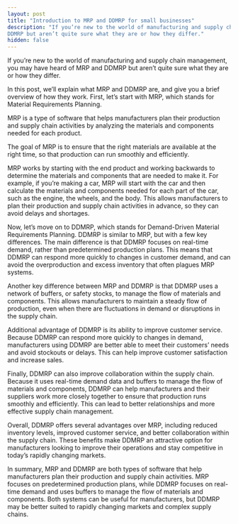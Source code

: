 ```yaml
---
layout: post
title: "Introduction to MRP and DDMRP for small businesses"
description: "If you’re new to the world of manufacturing and supply chain management, you may have heard of MRP and 
DDMRP but aren’t quite sure what they are or how they differ."
hidden: false
---
```

If you’re new to the world of manufacturing and supply chain management, you may have heard of MRP and DDMRP but aren’t
quite sure what they are or how they differ. 

In this post, we’ll explain what MRP and DDMRP are, and give you a brief overview of how they work.
First, let’s start with MRP, which stands for Material Requirements Planning. 

MRP is a type of software that helps manufacturers plan their production and supply chain activities by analyzing the
materials and components needed for each product. 

The goal of MRP is to ensure that the right materials are available at the right time, 
so that production can run smoothly and efficiently.

MRP works by starting with the end product and working backwards to determine the materials and components that are 
needed to make it. For example, if you’re making a car, MRP will start with the car and then calculate the materials 
and components needed for each part of the car, such as the engine, the wheels, and the body. 
This allows manufacturers to plan their production and supply chain activities in advance,
so they can avoid delays and shortages.

Now, let’s move on to DDMRP, which stands for Demand-Driven Material Requirements Planning. 
DDMRP is similar to MRP, but with a few key differences. 
The main difference is that DDMRP focuses on real-time demand, rather than predetermined production plans. 
This means that DDMRP can respond more quickly to changes in customer demand, and can avoid the overproduction and 
excess inventory that often plagues MRP systems.

Another key difference between MRP and DDMRP is that DDMRP uses a network of buffers, or safety stocks, to manage the 
flow of materials and components. This allows manufacturers to maintain a steady flow of production, 
even when there are fluctuations in demand or disruptions in the supply chain.

Additional advantage of DDMRP is its ability to improve customer service. Because DDMRP can respond more quickly to 
changes in demand, manufacturers using DDMRP are better able to meet their customers’ needs and avoid stockouts or 
delays. This can help improve customer satisfaction and increase sales.

Finally, DDMRP can also improve collaboration within the supply chain. Because it uses real-time demand data and
buffers to manage the flow of materials and components, DDMRP can help manufacturers and their suppliers work more
closely together to ensure that production runs smoothly and efficiently.
This can lead to better relationships and more effective supply chain management.

Overall, DDMRP offers several advantages over MRP, including reduced inventory levels, improved customer service, and
better collaboration within the supply chain. These benefits make DDMRP an attractive option for manufacturers looking
to improve their operations and stay competitive in today’s rapidly changing markets.

In summary, MRP and DDMRP are both types of software that help manufacturers plan their production and 
supply chain activities. MRP focuses on predetermined production plans, while DDMRP focuses on real-time demand and 
uses buffers to manage the flow of materials and components. Both systems can be useful for manufacturers, but DDMRP 
may be better suited to rapidly changing markets and complex supply chains.


